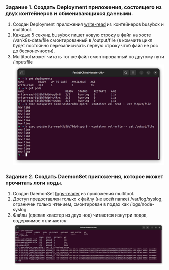 ### Задание 1. Создать Deployment приложения, состоящего из двух контейнеров и обменивающихся данными.  
1. Создан Deployment приложения [write-read](deployments/write-read.yaml) из контейнеров busybox и multitool.  
2. Каждые 5 секунд busybox пишет новую строку в файл на хосте /var/k8s-data/file смонтированный в /output/file (в коммите цикл будет постоянно перезаписывать первую строку чтоб файл не рос до бесконечности).  
3. Multitool может читать тот же файл смонтированный по другому пути /input/file  
![write-read](img/kuber2_1_01.png)  

### Задание 2. Создать DaemonSet приложения, которое может прочитать логи ноды.  
1. Создан DaemonSet [logs-reader](daemonset/logs-reader.yaml) из приложения multitool.  
2. Доступ предоставлен только к файлу (не всей папке) /var/log/syslog, ограничен только чтением, смонтирован в подах как /logs/node-syslog.  
3. Файлы (сделал кластер из двух нод) читаются изнутри подов, содержимое отличается:  
![syslog](img/kuber2_1_02.png)
